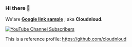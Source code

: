 ### Hi there 👋

We'are **[Google link sample](https://www.google.com)** ; aka **Cloudnloud**. 

[![YouTube Channel Subscribers](https://img.shields.io/youtube/channel/subscribers/UC6CgCP0qos4Cbz6FCxW3_jw?label=Subscribe%20to%20YouTube%20Channel&style=social)](https://www.youtube.com/c/CloudnLoud?sub_confirmation=1)

This is a reference profile: https://github.com/cloudnloud
